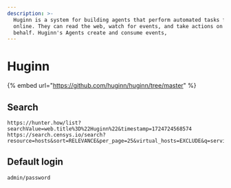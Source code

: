 ```yaml
---
description: >-
  Huginn is a system for building agents that perform automated tasks for you
  online. They can read the web, watch for events, and take actions on your
  behalf. Huginn's Agents create and consume events,
---
```


# Huginn

{% embed url="https://github.com/huginn/huginn/tree/master" %}

## Search

```
https://hunter.how/list?searchValue=web.title%3D%22Huginn%22&timestamp=1724724568574
https://search.censys.io/search?resource=hosts&sort=RELEVANCE&per_page=25&virtual_hosts=EXCLUDE&q=services.http.response.html_title%3A%22Huginn%22
```

## Default login

```
admin/password
```
